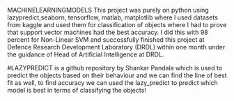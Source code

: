 MACHINELEARNINGMODELS
This project was purely on python using lazypredict,seaborn, tensorflow, matlab, matplotlib where I used datasets from kaggle and used them for classification of objects where I had to prove that support vector machines had the best accuracy. I did this with 98 percent for Non-Linear SVM and successfully finished this project at Defence Research Development Laboratory (DRDL) within one month under the guidance of Head of Artificial Intelligence at DRDL.


#LAZYPREDICT is a github repository by Shankar Pandala which is used to predict the objects based on their behaviour and we can find the line of best fit as well, to find accuracy we can used the lazy_predict to predict which model is best in terms of classifying the objects!
